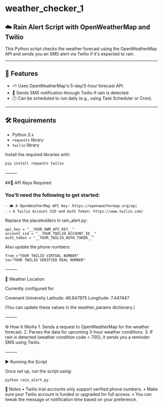 # weather_checker_1
## ☁️ Rain Alert Script with OpenWeatherMap and Twilio

This Python script checks the weather forecast using the OpenWeatherMap API and sends you an SMS alert via Twilio if it's expected to rain.

---

## 📌 Features
- ⛅ Uses OpenWeatherMap's 5-day/3-hour forecast API.
- 📲 Sends SMS notification through Twilio if rain is detected.
- 🕒 Can be scheduled to run daily (e.g., using Task Scheduler or Cron).

---

## 🛠 Requirements

- Python 3.x
- `requests` library
- `twilio` library

Install the required libraries with:

```bash
pip install requests twilio
```


⸻

##🔐 API Keys Required

### You’ll need the following to get started:
	- 🌦 A OpenWeatherMap API Key: https://openweathermap.org/api
	- 📞 A Twilio Account SID and Auth Token: https://www.twilio.com/
Replace the placeholders in rain_alert.py:
```
api_key = "__YOUR_OWM_API_KEY__"
account_sid = "__YOUR_TWILIO_ACCOUNT_ID__"
auth_token = "__YOUR_TWILIO_AUTH_TOKEN__"
```
Also update the phone numbers:
```
from_="YOUR TWILIO VIRTUAL NUMBER"
to="YOUR TWILIO VERIFIED REAL NUMBER"
```

⸻

📍 Weather Location

Currently configured for:

Covenant University
Latitude: 46.947975
Longitude: 7.447447

(You can update these values in the weather_params dictionary.)

⸻

⚙️ How It Works
	1.	Sends a request to OpenWeatherMap for the weather forecast.
	2.	Parses the data for upcoming 3-hour weather conditions.
	3.	If rain is detected (weather condition code < 700), it sends you a reminder SMS using Twilio.

⸻

▶️ Running the Script

Once set up, run the script using:
```
python rain_alert.py
```

📝 Notes
	•	Twilio trial accounts only support verified phone numbers.
	•	Make sure your Twilio account is funded or upgraded for full access.
	•	You can tweak the message or notification time based on your preference.
